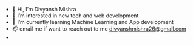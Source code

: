 - 👋 Hi, I’m Divyansh Mishra
- 👀 I’m interested in new tech and web development
- 🌱 I’m currently learning Machine Learning and App development
- 📫 email me if want to reach out to me divyanshmishra26@gmail.com
- 

<!---
divyansh26-pbox/divyansh26-pbox is a ✨ special ✨ repository because its `README.md` (this file) appears on your GitHub profile.
You can click the Preview link to take a look at your changes.
--->

